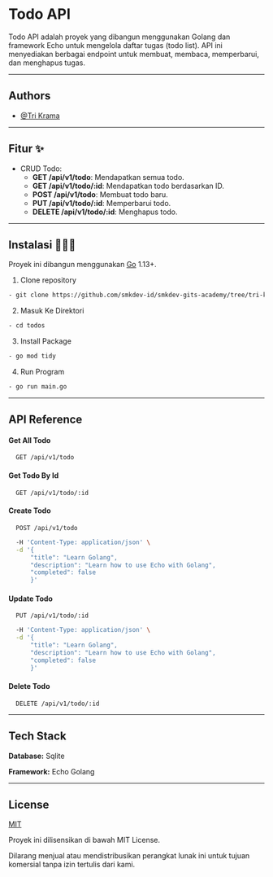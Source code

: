 # Todo API

Todo API adalah proyek yang dibangun menggunakan Golang dan framework Echo untuk mengelola daftar tugas (todo list). API ini menyediakan berbagai endpoint untuk membuat, membaca, memperbarui, dan menghapus tugas.

---

## Authors

- [@Tri Krama](https://www.github.com/trikrama)

---

## Fitur ✨

- CRUD Todo:
  - **GET /api/v1/todo**: Mendapatkan semua todo.
  - **GET /api/v1/todo/:id**: Mendapatkan todo berdasarkan ID.
  - **POST /api/v1/todo**: Membuat todo baru.
  - **PUT /api/v1/todo/:id**: Memperbarui todo.
  - **DELETE /api/v1/todo/:id**: Menghapus todo.
  
---

## Instalasi 👨🏻‍💻

Proyek ini dibangun menggunakan [Go](https://go.dev/dl/) 1.13+.

1. Clone repository

```sh
- git clone https://github.com/smkdev-id/smkdev-gits-academy/tree/tri-krama/backend-smkdev
```
2. Masuk Ke Direktori
```sh
- cd todos
```
3. Install Package
```sh
- go mod tidy
```
4. Run Program
```sh
- go run main.go
```

---


## API Reference

#### Get All Todo

```http
  GET /api/v1/todo
```


#### Get Todo By Id

```http
  GET /api/v1/todo/:id
```

#### Create Todo

```http
  POST /api/v1/todo
```

```sh
  -H 'Content-Type: application/json' \
  -d '{
      "title": "Learn Golang",
      "description": "Learn how to use Echo with Golang",
      "completed": false
      }'
```

#### Update Todo

```http
  PUT /api/v1/todo/:id
```

```sh
  -H 'Content-Type: application/json' \
  -d '{
      "title": "Learn Golang",
      "description": "Learn how to use Echo with Golang",
      "completed": false
      }'
```

#### Delete Todo

```http
  DELETE /api/v1/todo/:id
```

---


## Tech Stack

**Database:** Sqlite

**Framework:** Echo Golang



---


## License

[MIT](https://choosealicense.com/licenses/mit/)


Proyek ini dilisensikan di bawah MIT License.

Dilarang menjual atau mendistribusikan perangkat lunak ini untuk tujuan komersial tanpa izin tertulis dari kami.




